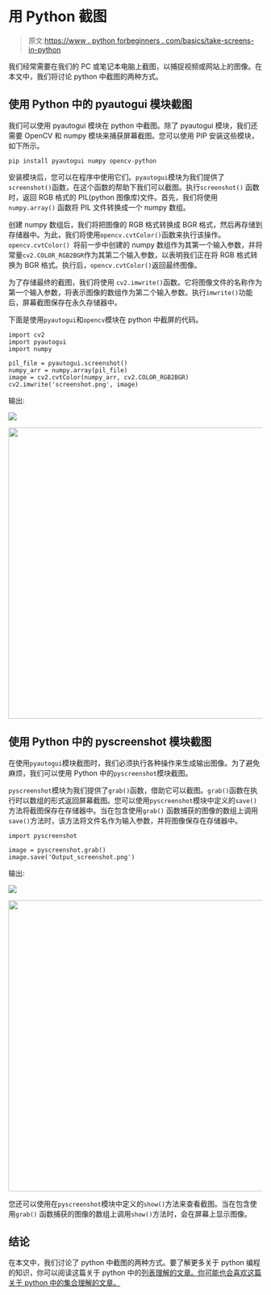 # 用 Python 截图

> 原文:[https://www . python forbeginners . com/basics/take-screens-in-python](https://www.pythonforbeginners.com/basics/take-screenshots-in-python)

我们经常需要在我们的 PC 或笔记本电脑上截图，以捕捉视频或网站上的图像。在本文中，我们将讨论 python 中截图的两种方式。

## 使用 Python 中的 pyautogui 模块截图

我们可以使用 pyautogui 模块在 python 中截图。除了 pyautogui 模块，我们还需要 OpenCV 和 numpy 模块来捕获屏幕截图。您可以使用 PIP 安装这些模块，如下所示。

```
pip install pyautogui numpy opencv-python
```

安装模块后，您可以在程序中使用它们。`pyautogui`模块为我们提供了`screenshot()`函数，在这个函数的帮助下我们可以截图。执行`screenshot()` 函数时，返回 RGB 格式的 PIL(python 图像库)文件。首先，我们将使用`numpy.array()` 函数将 PIL 文件转换成一个 numpy 数组。

创建 numpy 数组后，我们将把图像的 RGB 格式转换成 BGR 格式，然后再存储到存储器中。为此，我们将使用`opencv.cvtColor()`函数来执行该操作。`opencv.cvtColor() `将前一步中创建的 numpy 数组作为其第一个输入参数，并将常量`cv2.COLOR_RGB2BGR`作为其第二个输入参数，以表明我们正在将 RGB 格式转换为 BGR 格式。执行后，`opencv.cvtColor()`返回最终图像。

为了存储最终的截图，我们将使用 `cv2.imwrite()`函数。它将图像文件的名称作为第一个输入参数，将表示图像的数组作为第二个输入参数。执行`imwrite()`功能后，屏幕截图保存在永久存储器中。

下面是使用`pyautogui`和`opencv`模块在 python 中截屏的代码。

```
import cv2
import pyautogui
import numpy

pil_file = pyautogui.screenshot()
numpy_arr = numpy.array(pil_file)
image = cv2.cvtColor(numpy_arr, cv2.COLOR_RGB2BGR)
cv2.imwrite('screenshot.png', image)
```

输出:

![](../Images/0c765ada43744c6aa54b334e5c248206.png)

<noscript><img width="1024" height="576" src="../Images/b386dc8a6ad464aad918a42b454423bd.png" alt="" class="wp-image-10197" srcset="https://www.pythonforbeginners.com/wp-content/uploads/screenshot-1024x576.png 1024w, https://www.pythonforbeginners.com/wp-content/uploads/screenshot-300x169.png 300w, https://www.pythonforbeginners.com/wp-content/uploads/screenshot-768x432.png 768w, https://www.pythonforbeginners.com/wp-content/uploads/screenshot.png 1366w" sizes="(max-width: 1024px) 100vw, 1024px" data-original-src="https://www.pythonforbeginners.com/wp-content/uploads/screenshot-1024x576.png"/></noscript>

## 使用 Python 中的 pyscreenshot 模块截图

在使用`pyautogui`模块截图时，我们必须执行各种操作来生成输出图像。为了避免麻烦，我们可以使用 Python 中的`pyscreenshot`模块截图。

`pyscreenshot`模块为我们提供了`grab()`函数，借助它可以截图。`grab()`函数在执行时以数组的形式返回屏幕截图。您可以使用`pyscreenshot`模块中定义的`save()`方法将截图保存在存储器中。当在包含使用`grab()` 函数捕获的图像的数组上调用`save()`方法时，该方法将文件名作为输入参数，并将图像保存在存储器中。

```
import pyscreenshot

image = pyscreenshot.grab()
image.save('Output_screenshot.png')
```

输出:

![](../Images/0c765ada43744c6aa54b334e5c248206.png)

<noscript><img width="1024" height="576" src="../Images/702ef168897a2db239a7eb71bcaa0c52.png" alt="" class="wp-image-10199" srcset="https://www.pythonforbeginners.com/wp-content/uploads/Output_screenshot-1-1024x576.png 1024w, https://www.pythonforbeginners.com/wp-content/uploads/Output_screenshot-1-300x169.png 300w, https://www.pythonforbeginners.com/wp-content/uploads/Output_screenshot-1-768x432.png 768w, https://www.pythonforbeginners.com/wp-content/uploads/Output_screenshot-1.png 1366w" sizes="(max-width: 1024px) 100vw, 1024px" data-original-src="https://www.pythonforbeginners.com/wp-content/uploads/Output_screenshot-1-1024x576.png"/></noscript>

您还可以使用在`pyscreenshot`模块中定义的`show()`方法来查看截图。当在包含使用`grab()` 函数捕获的图像的数组上调用`show()`方法时，会在屏幕上显示图像。

## 结论

在本文中，我们讨论了 python 中截图的两种方式。要了解更多关于 python 编程的知识，你可以阅读这篇关于 python 中的[列表理解的文章。你可能也会喜欢这篇关于 python 中的](https://www.pythonforbeginners.com/basics/list-comprehensions-in-python)[集合理解的文章。](https://www.pythonforbeginners.com/basics/set-comprehension-in-python)